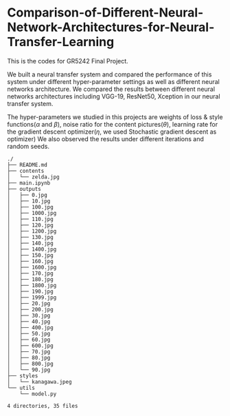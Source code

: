 # Comparison-of-Different-Neural-Network-Architectures-for-Neural-Transfer-Learning

This is the codes for GR5242 Final Project.

We built a neural transfer system and compared the performance of this system under different hyper-parameter settings as well as different neural networks architecture. We compared the results between different neural networks architectures including VGG-19, ResNet50, Xception in our neural transfer system. 

The hyper-parameters we studied in this projects are weights of loss \& style functions($\alpha$ and $\beta$), noise ratio for the content pictures($\theta$), learning rate for the gradient descent optimizer($\eta$, we used Stochastic gradient descent as optimizer) We also observed the results under different iterations and random seeds. 


```
./
├── README.md
├── contents
│   └── zelda.jpg
├── main.ipynb
├── outputs
│   ├── 0.jpg
│   ├── 10.jpg
│   ├── 100.jpg
│   ├── 1000.jpg
│   ├── 110.jpg
│   ├── 120.jpg
│   ├── 1200.jpg
│   ├── 130.jpg
│   ├── 140.jpg
│   ├── 1400.jpg
│   ├── 150.jpg
│   ├── 160.jpg
│   ├── 1600.jpg
│   ├── 170.jpg
│   ├── 180.jpg
│   ├── 1800.jpg
│   ├── 190.jpg
│   ├── 1999.jpg
│   ├── 20.jpg
│   ├── 200.jpg
│   ├── 30.jpg
│   ├── 40.jpg
│   ├── 400.jpg
│   ├── 50.jpg
│   ├── 60.jpg
│   ├── 600.jpg
│   ├── 70.jpg
│   ├── 80.jpg
│   ├── 800.jpg
│   └── 90.jpg
├── styles
│   └── kanagawa.jpeg
└── utils
    └── model.py

4 directories, 35 files
```
